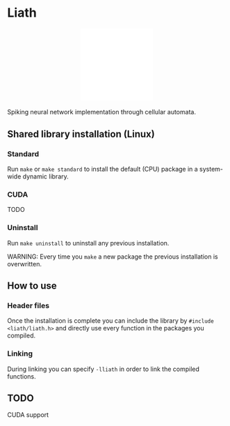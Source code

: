 # Liath
<p align="center" width="100%">
    <img width="33%" src="/liath.png"> 
</p>
Spiking neural network implementation through cellular automata.

## Shared library installation (Linux)
### Standard
Run `make` or `make standard` to install the default (CPU) package in a system-wide dynamic library.<br/>

### CUDA
TODO

### Uninstall
Run `make uninstall` to uninstall any previous installation.

WARNING: Every time you `make` a new package the previous installation is overwritten.

## How to use
### Header files
Once the installation is complete you can include the library by `#include <liath/liath.h>` and directly use every function in the packages you compiled.<br/>

### Linking
During linking you can specify `-lliath` in order to link the compiled functions.

## TODO
CUDA support

